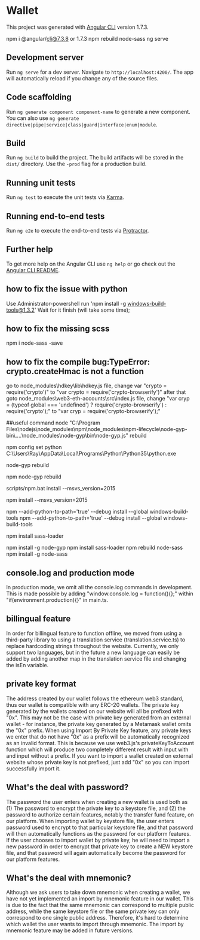 # Wallet

This project was generated with [Angular CLI](https://github.com/angular/angular-cli) version 1.7.3.

npm i @angular/cli@7.3.8 or 1.7.3
npm rebuild node-sass
ng serve

## Development server

Run `ng serve` for a dev server. Navigate to `http://localhost:4200/`. The app will automatically reload if you change any of the source files.

## Code scaffolding

Run `ng generate component component-name` to generate a new component. You can also use `ng generate directive|pipe|service|class|guard|interface|enum|module`.

## Build

Run `ng build` to build the project. The build artifacts will be stored in the `dist/` directory. Use the `-prod` flag for a production build.

## Running unit tests

Run `ng test` to execute the unit tests via [Karma](https://karma-runner.github.io).

## Running end-to-end tests

Run `ng e2e` to execute the end-to-end tests via [Protractor](http://www.protractortest.org/).

## Further help

To get more help on the Angular CLI use `ng help` or go check out the [Angular CLI README](https://github.com/angular/angular-cli/blob/master/README.md).

## how to fix the issue with python
Use Administrator-powershell run 'npm install -g windows-build-tools@1.3.2'
Wait for it finish (will take some time);

## how to fix the missing scss

npm i node-sass -save

## how to fix the compile bug:TypeError: crypto.createHmac is not a function
go to node_modules\hdkey\lib\hdkey.js file,
change var "crypto = require('crypto')" to "var crypto = require('crypto-browserify')"
after that goto node_modules\web3-eth-accounts\src\index.js file,
change "var cryp = (typeof global === 'undefined') ? require('crypto-browserify') : require('crypto');" to "var cryp = require('crypto-browserify');"


##useful command
node "C:\Program Files\nodejs\node_modules\npm\node_modules\npm-lifecycle\node-gyp-bin\\..\..\node_modules\node-gyp\bin\node-gyp.js" rebuild


npm config set python C:\Users\Ray\AppData\Local\Programs\Python\Python35\python.exe


node-gyp rebuild

npm node-gyp rebuild

scripts/npm.bat install --msvs_version=2015

npm install --msvs_version=2015

npm --add-python-to-path='true' --debug install --global windows-build-tools
npm --add-python-to-path='true' --debug install --global windows-build-tools

npm install sass-loader

npm install -g node-gyp
npm install sass-loader
npm rebuild node-sass
npm install -g node-sass

## console.log and production mode
In production mode, we omit all the console.log commands in development. This is made possible by adding "window.console.log = function(){};" within "if(environment.production){}" in main.ts. 

## billingual feature
In order for billingual feature to function offline, we moved from using a third-party library to using a translation service (translation.service.ts) to replace hardcoding strings throughout the website. Currently, we only support two languages, but in the future a new language can easily be added by adding another map in the translation service file and changing the isEn variable.

## private key format
The address created by our wallet follows the ethereum web3 standard, thus our wallet is compatible with any ERC-20 wallets. The private key generated by the wallets created on our website will all be prefixed with "0x". This may not be the case with private key generated from an external wallet - for instance, the private key generated by a Metamask wallet omits the "0x" prefix. When using Import By Private Key feature, any private keys we enter that do not have "0x" as a prefix will be automatically recognized as an invalid format. This is because we use web3.js's privateKeyToAccount function which will produce two completely different result with input with and input without a prefix. If you want to import a wallet created on external website whose private key is not prefixed, just add "0x" so you can import successfully import it.

## What's the deal with password?
The password the user enters when creating a new wallet is used both as (1) The password to encrypt the private key to a keystore file, and (2) the password to authorize certain features, notably the transfer fund feature, on our platform. When importing wallet by keystore file, the user enters password used to encrypt to that particular keystore file, and that password will then automatically functions as the password for our platform features. If the user chooses to import wallet by private key, he will need to import a new password in order to encrypt that private key to create a NEW keystore file, and that password will again automatically become the password for our platform features.

## What's the deal with mnemonic?
Although we ask users to take down mnemonic when creating a wallet, we have not yet implemented an import by mnemonic feature in our wallet. This is due to the fact that the same mnemonic can correspond to multiple public address, while the same keystore file or the same private key can only correspond to one single public address. Therefore, it's hard to determine which wallet the user wants to import through mnemonic. The import by mnemonic feature may be added in future versions.